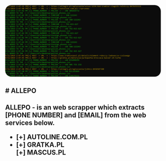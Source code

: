 
<img src="screenshot.png" style="border-radius:20px;">
<h2># ALLEPO<h2>
<span stlye="color:green;">ALLEPO - is an web scrapper which extracts [PHONE NUMBER] and [EMAIL] from the web services below.</span>
<ul class="list-unstyled">
  <li stlye="color:green;>[+] ALLEGRO.PL </li>
  <li stlye="color:green;>[+] AUTOLINE.COM.PL</li> 
  <li stlye="color:green;>[+] TRAKTORPOOL.PL</li>
  <li stlye="color:green;>[+] GRATKA.PL</li>
  <listlye="color:green;>[+] MASCUS.PL</li>
  <li stlye="color:green;>[+] OLX.PL </li>

